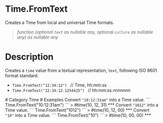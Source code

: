 # Time.FromText
Creates a Time from local and universal Time formats.
> _function (optional <code>text</code> as nullable any, optional <code>culture</code> as nullable any) as nullable any_

# Description 
Creates a <code>time</code> value from a textual representation, <code>text</code>, following ISO 8601 format standard.
  <ul>
   <li> <code>Time.FromText("12:34:12") </code> // Time, hh:mm:ss </li>
   <li> <code>Time.FromText("12:34:12.1254425") </code> // hh:mm:ss.nnnnnnn </li>
  </ul>
# Category 
Time
# Examples 
Convert <code>"10:12:31am"</code> into a Time value.
```
Time.FromText("10:12:31am")
```
> #time(10, 12, 31)
***
Convert <code>"1012"</code> into a Time value.
```
Time.FromText("1012")
```
> #time(10, 12, 00)
***
Convert <code>"10"</code> into a Time value.
```
Time.FromText("10")
```
> #time(10, 00, 00)
***
